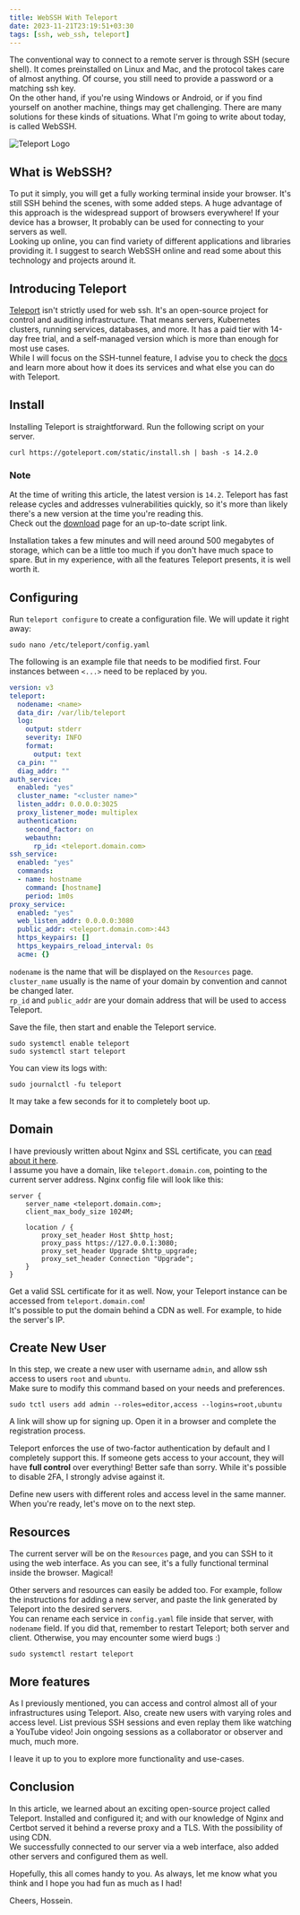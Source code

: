 ```yaml
---
title: WebSSH With Teleport
date: 2023-11-21T23:19:51+03:30
tags: [ssh, web_ssh, teleport]
---
```


The conventional way to connect to a remote server is through SSH (secure shell). It comes preinstalled on Linux and Mac,
and the protocol takes care of almost anything. Of course, you still need to provide a password or a matching ssh key.  
On the other hand, if you're using Windows or Android, or if you find yourself on another machine, things may get challenging.
There are many solutions for these kinds of situations. What I'm going to write about today, is called WebSSH.

![Teleport Logo](/logos/teleport.jpg "Teleport Logo")

## What is WebSSH?

To put it simply, you will get a fully working terminal inside your browser. It's still SSH behind the scenes, with some added steps.
A huge advantage of this approach is the widespread support of browsers everywhere! If your device has a browser,
It probably can be used for connecting to your servers as well.  
Looking up online, you can find variety of different applications and libraries providing it.
I suggest to search WebSSH online and read some about this technology and projects around it.

## Introducing Teleport

[Teleport](https://goteleport.com/) isn't strictly used for web ssh. It's an open-source project for control and auditing infrastructure.
That means servers, Kubernetes clusters, running services, databases, and more. It has a paid tier with 14-day free trial,
and a self-managed version which is more than enough for most use cases.  
While I will focus on the SSH-tunnel feature, I advise you to check the [docs](https://goteleport.com/how-it-works/) and learn more about how it does its services
and what else you can do with Teleport.

## Install

Installing Teleport is straightforward. Run the following script on your server.

```shell
curl https://goteleport.com/static/install.sh | bash -s 14.2.0
```
### Note

At the time of writing this article, the latest version is `14.2`. Teleport has fast release cycles and addresses vulnerabilities quickly,
so it's more than likely there's a new version at the time you're reading this.  
Check out the [download](https://goteleport.com/download/) page for an up-to-date script link.

Installation takes a few minutes and will need around 500 megabytes of storage, which can be a little too much if you don't have
much space to spare. But in my experience, with all the features Teleport presents, it is well worth it.

## Configuring

Run `teleport configure` to create a configuration file. We will update it right away:

```shell
sudo nano /etc/teleport/config.yaml
```

The following is an example file that needs to be modified first. Four instances between `<...>` need to be replaced by you.

```yaml
version: v3
teleport:
  nodename: <name>
  data_dir: /var/lib/teleport
  log:
    output: stderr
    severity: INFO
    format:
      output: text
  ca_pin: ""
  diag_addr: ""
auth_service:
  enabled: "yes"
  cluster_name: "<cluster name>"
  listen_addr: 0.0.0.0:3025
  proxy_listener_mode: multiplex
  authentication:
    second_factor: on
    webauthn:
      rp_id: <teleport.domain.com>
ssh_service:
  enabled: "yes"
  commands:
  - name: hostname
    command: [hostname]
    period: 1m0s
proxy_service:
  enabled: "yes"
  web_listen_addr: 0.0.0.0:3080
  public_addr: <teleport.domain.com>:443
  https_keypairs: []
  https_keypairs_reload_interval: 0s
  acme: {}
```
`nodename` is the name that will be displayed on the `Resources` page.  
`cluster_name` usually is the name of your domain by convention and cannot be changed later.  
`rp_id` and `public_addr` are your domain address that will be used to access Teleport.  

Save the file, then start and enable the Teleport service.

```shell
sudo systemctl enable teleport
sudo systemctl start teleport
```

You can view its logs with:

```shell
sudo journalctl -fu teleport
```

It may take a few seconds for it to completely boot up.

## Domain

I have previously written about Nginx and SSL certificate, you can [read about it here](/posts/2023-11-08-nginx-setup/).  
I assume you have a domain, like `teleport.domain.com`, pointing to the current server address. Nginx config file will look like this:

```nginx
server {
    server_name <teleport.domain.com>;
    client_max_body_size 1024M;

    location / {
        proxy_set_header Host $http_host;
        proxy_pass https://127.0.0.1:3080;
        proxy_set_header Upgrade $http_upgrade;
        proxy_set_header Connection "Upgrade";
    }
}
```

Get a valid SSL certificate for it as well. Now, your Teleport instance can be accessed from `teleport.domain.com`!  
It's possible to put the domain behind a CDN as well. For example, to hide the server's IP. 

## Create New User

In this step, we create a new user with username `admin`, and allow ssh access to users `root` and `ubuntu`.  
Make sure to modify this command based on your needs and preferences.

```shell
sudo tctl users add admin --roles=editor,access --logins=root,ubuntu
```

A link will show up for signing up. Open it in a browser and complete the registration process.  

Teleport enforces the use of two-factor authentication by default and I completely support this. 
If someone gets access to your account, they will have **full control** over everything! Better safe than sorry. 
While it's possible to disable 2FA, I strongly advise against it.  

Define new users with different roles and access level in the same manner. When you're ready,
let's move on to the next step. 

## Resources

The current server will be on the `Resources` page, and you can SSH to it using the web interface.
As you can see, it's a fully functional terminal inside the browser. Magical!

Other servers and resources can easily be added too. For example, follow the instructions for adding a new server, 
and paste the link generated by Teleport into the desired servers.  
You can rename each service in `config.yaml` file inside that server, with `nodename` field.
If you did that, remember to restart Teleport; both server and client. Otherwise, you may encounter some wierd bugs :)

```shell
sudo systemctl restart teleport
```

## More features

As I previously mentioned, you can access and control almost all of your infrastructures using Teleport.
Also, create new users with varying roles and access level. List previous SSH sessions and even replay them like watching a YouTube video!
Join ongoing sessions as a collaborator or observer and much, much more.  

I leave it up to you to explore more functionality and use-cases.

## Conclusion

In this article, we learned about an exciting open-source project called Teleport. Installed and configured it; and
with our knowledge of Nginx and Certbot served it behind a reverse proxy and a TLS. With the possibility of using CDN.  
We successfully connected to our server via a web interface, also added other servers and configured them as well.

Hopefully, this all comes handy to you. As always, let me know what you think and I hope you had fun as much as I had!

Cheers, Hossein.